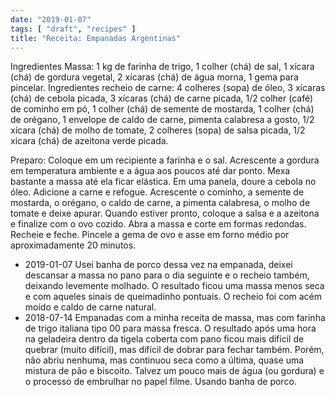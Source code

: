 ```yaml
---
date: "2019-01-07"
tags: [ "draft", "recipes" ]
title: "Receita: Empanadas Argentinas"
---
```


Ingredientes Massa: 1 kg de farinha de trigo, 1 colher (chá) de sal, 1 xícara (chá) de gordura vegetal, 2 xícaras (chá) de água morna, 1 gema para pincelar. Ingredientes recheio de carne: 4 colheres (sopa) de óleo, 3 xícaras (chá) de cebola picada, 3 xícaras (chá) de carne picada, 1/2 colher (café) de cominho em pó, 1 colher (chá) de semente de mostarda, 1 colher (chá) de orégano, 1 envelope de caldo de carne, pimenta calabresa a gosto, 1/2 xícara (chá) de molho de tomate, 2 colheres (sopa) de salsa picada, 1/2 xícara (chá) de azeitona verde picada. 

Preparo: Coloque em um recipiente a farinha e o sal. Acrescente a gordura em temperatura ambiente e a água aos poucos até dar ponto. Mexa bastante a massa até ela ficar elástica. Em uma panela, doure a cebola no óleo. Adicione a carne e refogue. Acrescente o cominho, a semente de mostarda, o orégano, o caldo de carne, a pimenta calabresa, o molho de tomate e deixe apurar. Quando estiver pronto, coloque a salsa e a azeitona e finalize com o ovo cozido. Abra a massa e corte em formas redondas. Recheie e feche. Pincele a gema de ovo e asse em forno médio por aproximadamente 20 minutos.

 - 2019-01-07 Usei banha de porco dessa vez na empanada, deixei descansar a massa no pano para o dia seguinte e o recheio também, deixando levemente molhado. O resultado ficou uma massa menos seca e com aqueles sinais de queimadinho pontuais. O recheio foi com acém moído e caldo de carne natural.
 - 2018-07-14 Empanadas com a minha receita de massa, mas com farinha de trigo italiana tipo 00 para massa fresca. O resultado após uma hora na geladeira dentro da tigela coberta com pano ficou mais difícil de quebrar (muito difícil), mas difícil de dobrar para fechar também. Porém, não abriu nenhuma, mas continuou seca como a última, quase uma mistura de pão e biscoito. Talvez um pouco mais de água (ou gordura) e o processo de embrulhar no papel filme. Usando banha de porco.

